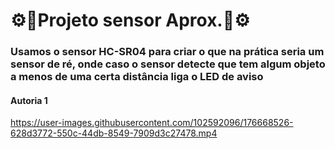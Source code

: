 # ⚙🚨Projeto sensor Aprox.🚨⚙
### Usamos o sensor HC-SR04 para criar o que na prática seria um sensor de ré, onde caso o sensor detecte que tem algum objeto a menos de uma certa distância liga o LED de aviso
#### Autoria 1 

https://user-images.githubusercontent.com/102592096/176668526-628d3772-550c-44db-8549-7909d3c27478.mp4


